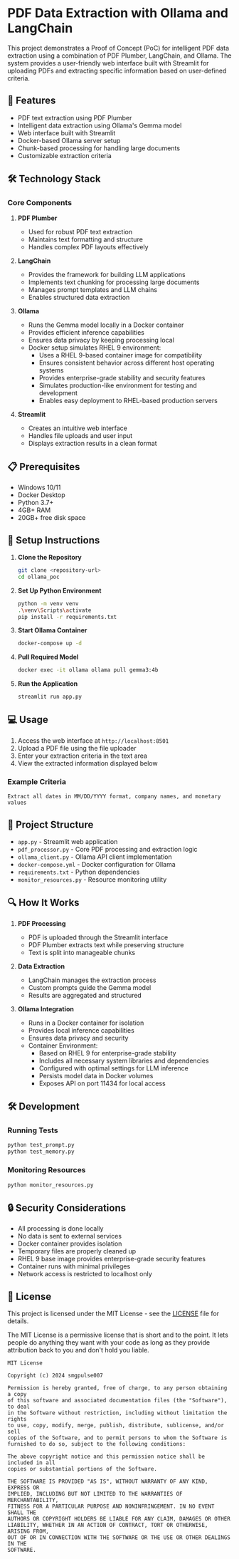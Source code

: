 # PDF Data Extraction with Ollama and LangChain

This project demonstrates a Proof of Concept (PoC) for intelligent PDF data extraction using a combination of PDF Plumber, LangChain, and Ollama. The system provides a user-friendly web interface built with Streamlit for uploading PDFs and extracting specific information based on user-defined criteria.

## 🚀 Features

- PDF text extraction using PDF Plumber
- Intelligent data extraction using Ollama's Gemma model
- Web interface built with Streamlit
- Docker-based Ollama server setup
- Chunk-based processing for handling large documents
- Customizable extraction criteria

## 🛠️ Technology Stack

### Core Components

1. **PDF Plumber**
   - Used for robust PDF text extraction
   - Maintains text formatting and structure
   - Handles complex PDF layouts effectively

2. **LangChain**
   - Provides the framework for building LLM applications
   - Implements text chunking for processing large documents
   - Manages prompt templates and LLM chains
   - Enables structured data extraction

3. **Ollama**
   - Runs the Gemma model locally in a Docker container
   - Provides efficient inference capabilities
   - Ensures data privacy by keeping processing local
   - Docker setup simulates RHEL 9 environment:
     - Uses a RHEL 9-based container image for compatibility
     - Ensures consistent behavior across different host operating systems
     - Provides enterprise-grade stability and security features
     - Simulates production-like environment for testing and development
     - Enables easy deployment to RHEL-based production servers

4. **Streamlit**
   - Creates an intuitive web interface
   - Handles file uploads and user input
   - Displays extraction results in a clean format

## 📋 Prerequisites

- Windows 10/11
- Docker Desktop
- Python 3.7+
- 4GB+ RAM
- 20GB+ free disk space

## 🚀 Setup Instructions

1. **Clone the Repository**
   ```bash
   git clone <repository-url>
   cd ollama_poc
   ```

2. **Set Up Python Environment**
   ```bash
   python -m venv venv
   .\venv\Scripts\activate
   pip install -r requirements.txt
   ```

3. **Start Ollama Container**
   ```bash
   docker-compose up -d
   ```

4. **Pull Required Model**
   ```bash
   docker exec -it ollama ollama pull gemma3:4b
   ```

5. **Run the Application**
   ```bash
   streamlit run app.py
   ```

## 💻 Usage

1. Access the web interface at `http://localhost:8501`
2. Upload a PDF file using the file uploader
3. Enter your extraction criteria in the text area
4. View the extracted information displayed below

### Example Criteria
```
Extract all dates in MM/DD/YYYY format, company names, and monetary values
```

## 🔧 Project Structure

- `app.py` - Streamlit web application
- `pdf_processor.py` - Core PDF processing and extraction logic
- `ollama_client.py` - Ollama API client implementation
- `docker-compose.yml` - Docker configuration for Ollama
- `requirements.txt` - Python dependencies
- `monitor_resources.py` - Resource monitoring utility

## 🔍 How It Works

1. **PDF Processing**
   - PDF is uploaded through the Streamlit interface
   - PDF Plumber extracts text while preserving structure
   - Text is split into manageable chunks

2. **Data Extraction**
   - LangChain manages the extraction process
   - Custom prompts guide the Gemma model
   - Results are aggregated and structured

3. **Ollama Integration**
   - Runs in a Docker container for isolation
   - Provides local inference capabilities
   - Ensures data privacy and security
   - Container Environment:
     - Based on RHEL 9 for enterprise-grade stability
     - Includes all necessary system libraries and dependencies
     - Configured with optimal settings for LLM inference
     - Persists model data in Docker volumes
     - Exposes API on port 11434 for local access

## 🛠️ Development

### Running Tests
```bash
python test_prompt.py
python test_memory.py
```

### Monitoring Resources
```bash
python monitor_resources.py
```

## 🔒 Security Considerations

- All processing is done locally
- No data is sent to external services
- Docker container provides isolation
- Temporary files are properly cleaned up
- RHEL 9 base image provides enterprise-grade security features
- Container runs with minimal privileges
- Network access is restricted to localhost only

## 📝 License

This project is licensed under the MIT License - see the [LICENSE](LICENSE) file for details.

The MIT License is a permissive license that is short and to the point. It lets people do anything they want with your code as long as they provide attribution back to you and don't hold you liable.

```text
MIT License

Copyright (c) 2024 smgpulse007

Permission is hereby granted, free of charge, to any person obtaining a copy
of this software and associated documentation files (the "Software"), to deal
in the Software without restriction, including without limitation the rights
to use, copy, modify, merge, publish, distribute, sublicense, and/or sell
copies of the Software, and to permit persons to whom the Software is
furnished to do so, subject to the following conditions:

The above copyright notice and this permission notice shall be included in all
copies or substantial portions of the Software.

THE SOFTWARE IS PROVIDED "AS IS", WITHOUT WARRANTY OF ANY KIND, EXPRESS OR
IMPLIED, INCLUDING BUT NOT LIMITED TO THE WARRANTIES OF MERCHANTABILITY,
FITNESS FOR A PARTICULAR PURPOSE AND NONINFRINGEMENT. IN NO EVENT SHALL THE
AUTHORS OR COPYRIGHT HOLDERS BE LIABLE FOR ANY CLAIM, DAMAGES OR OTHER
LIABILITY, WHETHER IN AN ACTION OF CONTRACT, TORT OR OTHERWISE, ARISING FROM,
OUT OF OR IN CONNECTION WITH THE SOFTWARE OR THE USE OR OTHER DEALINGS IN THE
SOFTWARE.
``` 